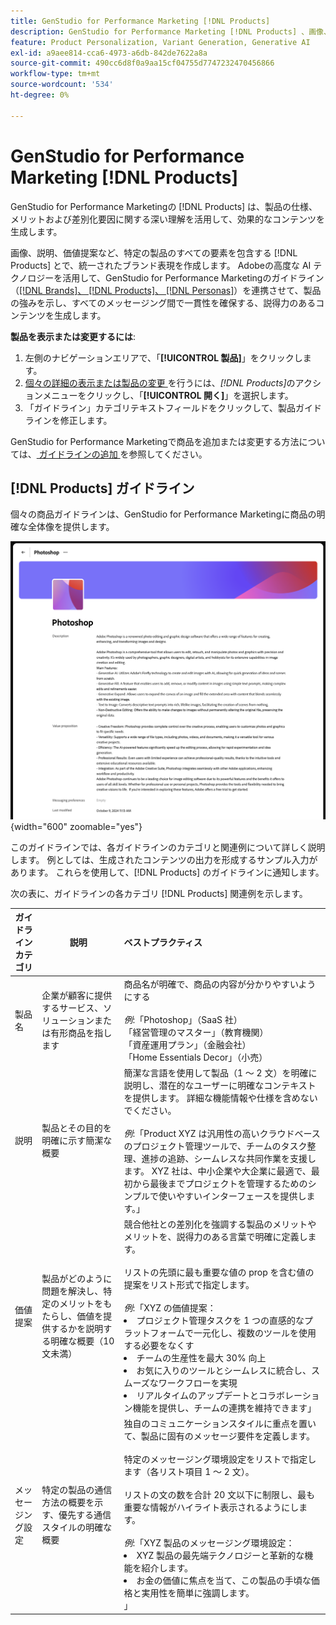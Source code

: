 ```yaml
---
title: GenStudio for Performance Marketing [!DNL Products]
description: GenStudio for Performance Marketing [!DNL Products] 、画像、説明、価値提案など、製品のあらゆる側面を取り込むことで、製品の長所に焦点を当て、一貫性を保ったメッセージを提供する適切なコンテンツを作成します。
feature: Product Personalization, Variant Generation, Generative AI
exl-id: a9aee814-cca6-4973-a6db-842de7622a8a
source-git-commit: 490cc6d8f0a9aa15cf04755d7747232470456866
workflow-type: tm+mt
source-wordcount: '534'
ht-degree: 0%

---
```


# GenStudio for Performance Marketing [!DNL Products]

GenStudio for Performance Marketingの [!DNL Products] は、製品の仕様、メリットおよび差別化要因に関する深い理解を活用して、効果的なコンテンツを生成します。

画像、説明、価値提案など、特定の製品のすべての要素を包含する [!DNL Products] とで、統一されたブランド表現を作成します。 Adobeの高度な AI テクノロジーを活用して、GenStudio for Performance Marketingのガイドライン（[[!DNL Brands]、 [!DNL Products]、 [!DNL Personas]](/help/user-guide/guidelines/overview.md)）を連携させて、製品の強みを示し、すべてのメッセージング間で一貫性を確保する、説得力のあるコンテンツを生成します。

**製品を表示または変更するには**:

1. 左側のナビゲーションエリアで、「**[!UICONTROL 製品]**」をクリックします。
1. [ 個々の詳細の表示または製品の変更 ](add-guidelines.md#manage-products) を行うには、_[!DNL Products]_&#x200B;のアクションメニューをクリックし、「**[!UICONTROL 開く]**」を選択します。
1. 「ガイドライン」カテゴリテキストフィールドをクリックして、製品ガイドラインを修正します。

GenStudio for Performance Marketingで商品を追加または変更する方法については、[ ガイドラインの追加 ](add-guidelines.md) を参照してください。

## [!DNL Products] ガイドライン

個々の商品ガイドラインは、GenStudio for Performance Marketingに商品の明確な全体像を提供します。

![ 製品ガイドライン ](/help/assets/products.png){width="600" zoomable="yes"}

このガイドラインでは、各ガイドラインのカテゴリと関連例について詳しく説明します。 例としては、生成されたコンテンツの出力を形成するサンプル入力があります。 これらを使用して、[!DNL Products] のガイドラインに通知します。

次の表に、ガイドラインの各カテゴリ [!DNL Products] 関連例を示します。

| ガイドラインカテゴリ | 説明 | ベストプラクティス |
| ------------------| ----------------| :---------- |
| 製品名 | 企業が顧客に提供するサービス、ソリューションまたは有形商品を指します | 商品名が明確で、商品の内容が分かりやすいようにする <br><br>_例_:「Photoshop」（SaaS 社） <br> 「経営管理のマスター」（教育機関） <br> 「資産運用プラン」（金融会社） <br> 「Home Essentials Decor」（小売） |
| 説明 | 製品とその目的を明確に示す簡潔な概要 | 簡潔な言語を使用して製品（1 ～ 2 文）を明確に説明し、潜在的なユーザーに明確なコンテキストを提供します。 詳細な機能情報や仕様を含めないでください。<br><br>_例_:「Product XYZ は汎用性の高いクラウドベースのプロジェクト管理ツールで、チームのタスク整理、進捗の追跡、シームレスな共同作業を支援します。 XYZ 社は、中小企業や大企業に最適で、最初から最後までプロジェクトを管理するためのシンプルで使いやすいインターフェースを提供します。」 |
| 価値提案 | 製品がどのように問題を解決し、特定のメリットをもたらし、価値を提供するかを説明する明確な概要（10 文未満） | 競合他社との差別化を強調する製品のメリットやメリットを、説得力のある言葉で明確に定義します。<br><br> リストの先頭に最も重要な値の prop を含む値の提案をリスト形式で指定します。<br><br>_例_:「XYZ の価値提案：<br><li>プロジェクト管理タスクを 1 つの直感的なプラットフォームで一元化し、複数のツールを使用する必要をなくす</li><li>チームの生産性を最大 30% 向上</li><li>お気に入りのツールとシームレスに統合し、スムーズなワークフローを実現</li><li>リアルタイムのアップデートとコラボレーション機能を提供し、チームの連携を維持できます」</li> |
| メッセージング設定 | 特定の製品の通信方法の概要を示す、優先する通信スタイルの明確な概要 | 独自のコミュニケーションスタイルに重点を置いて、製品に固有のメッセージ要件を定義します。<br><br> 特定のメッセージング環境設定をリストで指定します（各リスト項目 1 ～ 2 文）。<br><br> リストの文の数を合計 20 文以下に制限し、最も重要な情報がハイライト表示されるようにします。<br><br>_例_:「XYZ 製品のメッセージング環境設定：<li>XYZ 製品の最先端テクノロジーと革新的な機能を紹介します。</li><li>お金の価値に焦点を当て、この製品の手頃な価格と実用性を簡単に強調します。</li>」 |
